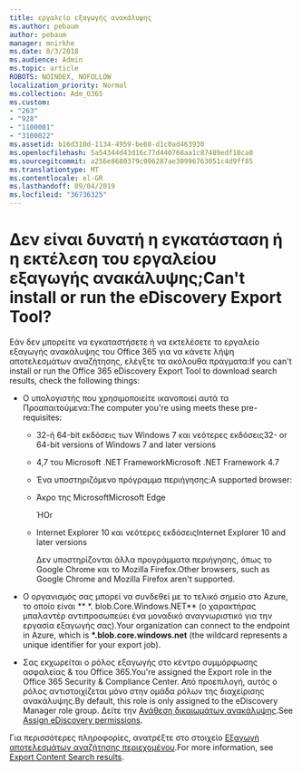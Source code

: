 ```yaml
---
title: εργαλείο εξαγωγής ανακάλυψης
ms.author: pebaum
author: pebaum
manager: mnirkhe
ms.date: 8/3/2018
ms.audience: Admin
ms.topic: article
ROBOTS: NOINDEX, NOFOLLOW
localization_priority: Normal
ms.collection: Adm_O365
ms.custom:
- "263"
- "928"
- "1100001"
- "3100022"
ms.assetid: b16d310d-1134-4959-be68-d1c0ad463930
ms.openlocfilehash: 5a54344d43d16c77d440768aa1c87489edf10ca0
ms.sourcegitcommit: a256e8680379c006287ae30996763051c4d9ff85
ms.translationtype: MT
ms.contentlocale: el-GR
ms.lasthandoff: 09/04/2019
ms.locfileid: "36736325"
---
```

# <a name="cant-install-or-run-the-ediscovery-export-tool"></a><span data-ttu-id="b7d60-102">Δεν είναι δυνατή η εγκατάσταση ή η εκτέλεση του εργαλείου εξαγωγής ανακάλυψης;</span><span class="sxs-lookup"><span data-stu-id="b7d60-102">Can't install or run the eDiscovery Export Tool?</span></span>

<span data-ttu-id="b7d60-103">Εάν δεν μπορείτε να εγκαταστήσετε ή να εκτελέσετε το εργαλείο εξαγωγής ανακάλυψης του Office 365 για να κάνετε λήψη αποτελεσμάτων αναζήτησης, ελέγξτε τα ακόλουθα πράγματα:</span><span class="sxs-lookup"><span data-stu-id="b7d60-103">If you can't install or run the Office 365 eDiscovery Export Tool to download search results, check the following things:</span></span>
  
- <span data-ttu-id="b7d60-104">Ο υπολογιστής που χρησιμοποιείτε ικανοποιεί αυτά τα Προαπαιτούμενα:</span><span class="sxs-lookup"><span data-stu-id="b7d60-104">The computer you're using meets these pre-requisites:</span></span>

  - <span data-ttu-id="b7d60-105">32-ή 64-bit εκδόσεις των Windows 7 και νεότερες εκδόσεις</span><span class="sxs-lookup"><span data-stu-id="b7d60-105">32- or 64-bit versions of Windows 7 and later versions</span></span>

  - <span data-ttu-id="b7d60-106">4,7 του Microsoft .NET Framework</span><span class="sxs-lookup"><span data-stu-id="b7d60-106">Microsoft .NET Framework 4.7</span></span>

  - <span data-ttu-id="b7d60-107">Ένα υποστηριζόμενο πρόγραμμα περιήγησης:</span><span class="sxs-lookup"><span data-stu-id="b7d60-107">A supported browser:</span></span>

  - <span data-ttu-id="b7d60-108">Άκρο της Microsoft</span><span class="sxs-lookup"><span data-stu-id="b7d60-108">Microsoft Edge</span></span>

    <span data-ttu-id="b7d60-109">Ή</span><span class="sxs-lookup"><span data-stu-id="b7d60-109">Or</span></span>

  - <span data-ttu-id="b7d60-110">Internet Explorer 10 και νεότερες εκδόσεις</span><span class="sxs-lookup"><span data-stu-id="b7d60-110">Internet Explorer 10 and later versions</span></span>

    <span data-ttu-id="b7d60-111">Δεν υποστηρίζονται άλλα προγράμματα περιήγησης, όπως το Google Chrome και το Mozilla Firefox.</span><span class="sxs-lookup"><span data-stu-id="b7d60-111">Other browsers, such as Google Chrome and Mozilla Firefox aren't supported.</span></span>

- <span data-ttu-id="b7d60-112">Ο οργανισμός σας μπορεί να συνδεθεί με το τελικό σημείο στο Azure, το οποίο είναι \*\* \*. blob.Core.Windows.NET\*\* (ο χαρακτήρας μπαλαντέρ αντιπροσωπεύει ένα μοναδικό αναγνωριστικό για την εργασία εξαγωγής σας).</span><span class="sxs-lookup"><span data-stu-id="b7d60-112">Your organization can connect to the endpoint in Azure, which is **\*.blob.core.windows.net** (the wildcard represents a unique identifier for your export job).</span></span>

- <span data-ttu-id="b7d60-113">Σας εκχωρείται ο ρόλος εξαγωγής στο κέντρο συμμόρφωσης ασφαλείας &amp; του Office 365.</span><span class="sxs-lookup"><span data-stu-id="b7d60-113">You're assigned the Export role in the Office 365 Security &amp; Compliance Center.</span></span> <span data-ttu-id="b7d60-114">Από προεπιλογή, αυτός ο ρόλος αντιστοιχίζεται μόνο στην ομάδα ρόλων της διαχείρισης ανακάλυψης.</span><span class="sxs-lookup"><span data-stu-id="b7d60-114">By default, this role is only assigned to the eDiscovery Manager role group.</span></span> <span data-ttu-id="b7d60-115">Δείτε την [Ανάθεση δικαιωμάτων ανακάλυψης](https://docs.microsoft.com/office365/securitycompliance/assign-ediscovery-permissions).</span><span class="sxs-lookup"><span data-stu-id="b7d60-115">See [Assign eDiscovery permissions](https://docs.microsoft.com/office365/securitycompliance/assign-ediscovery-permissions).</span></span>

<span data-ttu-id="b7d60-116">Για περισσότερες πληροφορίες, ανατρέξτε στο στοιχείο [Εξαγωγή αποτελεσμάτων αναζήτησης περιεχομένου](https://docs.microsoft.com/office365/securitycompliance/export-search-results).</span><span class="sxs-lookup"><span data-stu-id="b7d60-116">For more information, see [Export Content Search results](https://docs.microsoft.com/office365/securitycompliance/export-search-results).</span></span>
  